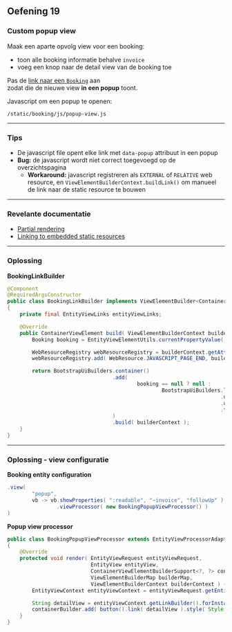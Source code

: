 ## Oefening 19
### Custom popup view

Maak een aparte opvolg view voor een booking:
* toon alle booking informatie behalve `invoice`
* voeg een knop naar de detail view van de booking toe

Pas de [link naar een `Booking`](#/1) aan  
zodat die de nieuwe view **in een popup** toont. 

Javascript om een popup te openen:

`/static/booking/js/popup-view.js`    

----

### Tips

* De javascript file opent elke link met `data-popup` attribuut in een popup
* **Bug:** de javascript wordt niet correct toegevoegd op de overzichtspagina
  * **Workaround:** javascript registreren als `EXTERNAL` of `RELATIVE` web resource, en `ViewElementBuilderContext.buildLink()` om manueel de link naar de static resource te bouwen 
 
----

### Revelante documentatie

* [Partial rendering](https://across-docs.foreach.be/across-site/preview/across/2.1.1/across-web/web-views/partial-rendering.html#partial-rendering)
* [Linking to embedded static resources](https://across-docs.foreach.be/across-site/production/across/2.1.2/across-web/web-views/links-and-urls.html#_default_prefixes)

----

### Oplossing

**BookingLinkBuilder**
```java
@Component
@RequiredArgsConstructor
public class BookingLinkBuilder implements ViewElementBuilder<ContainerViewElement>
{
	private final EntityViewLinks entityViewLinks;

	@Override
	public ContainerViewElement build( ViewElementBuilderContext builderContext ) {
		Booking booking = EntityViewElementUtils.currentPropertyValue( builderContext, Booking.class );

		WebResourceRegistry webResourceRegistry = builderContext.getAttribute( WebResourceRegistry.class );
		webResourceRegistry.add( WebResource.JAVASCRIPT_PAGE_END, builderContext.buildLink( "@static:/booking/js/popup-view.js" ) );

		return BootstrapUiBuilders.container()
		                          .add(
				                          booking == null ? null :
						                          BootstrapUiBuilders.link()
						                                             .data( "popup", true )
						                                             .url( entityViewLinks.linkTo( booking ).withViewName( "popup" ).withPartial( "::body" ).toUriString() )
						                                             .text( booking.getName() )
		                          )
		                          .build( builderContext );
	}
}
```
----

### Oplossing - view configuratie

**Booking entity configuration**
```java
.view(
        "popup",
        vb -> vb.showProperties( ":readable", "~invoice", "followUp" )
                .viewProcessor( new BookingPopupViewProcessor() )
)
```

**Popup view processor**
```java
public class BookingPopupViewProcessor extends EntityViewProcessorAdapter
{
	@Override
	protected void render( EntityViewRequest entityViewRequest,
	                       EntityView entityView,
	                       ContainerViewElementBuilderSupport<?, ?> containerBuilder,
	                       ViewElementBuilderMap builderMap,
	                       ViewElementBuilderContext builderContext ) {
		EntityViewContext entityViewContext = entityViewRequest.getEntityViewContext();

		String detailView = entityViewContext.getLinkBuilder().forInstance( entityViewContext.getEntity() ).toUriString();
		containerBuilder.add( button().link( detailView ).style( Style.DEFAULT ).text( "View booking details" ) );
	}
}
```
